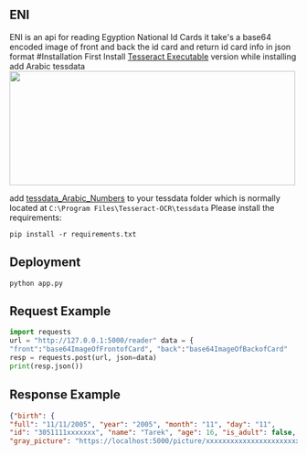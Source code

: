 ## ENI
ENI is an api for reading Egyption National Id Cards 
it take's a base64 encoded image of front and back the id card
and return id card info in json format 
#Installation
First Install [Tesseract Executable]((https://github.com/UB-Mannheim/tesseract/wiki)) version 
while installing add Arabic tessdata 
<img src="https://user-images.githubusercontent.com/74266531/169664042-8fb1a519-3564-4852-a0e0-f840f58d219b.png" width="500" height="200" />

add [tessdata_Arabic_Numbers](https://github.com/ahmed-tea/tessdata_Arabic_Numbers/) to your tessdata folder which is normally located at ``C:\Program Files\Tesseract-OCR\tessdata``
Please install the requirements:
```
pip install -r requirements.txt
```
## Deployment
```
python app.py
```
## Request Example 
```python
import requests
url = "http://127.0.0.1:5000/reader" data = {
"front":"base64ImageOfFrontofCard", "back":"base64ImageOfBackofCard"
resp = requests.post(url, json=data)
print(resp.json())
```
## Response Example
```json
{"birth": {
"full": "11/11/2005", "year": "2005", "month": "11", "day": "11",
"id": "3051111xxxxxxx", "name": "Tarek", "age": 16, "is_adult": false, "gender": "Male", "religion": "Muslim", "job": "Student", "province" : "cairo", "picture": "http://127.0.0.1:5000/picrute/xxxxxxxxxxxxxxxxxxxxxxx",
"gray_picture": "https://localhost:5000/picture/xxxxxxxxxxxxxxxxxxxxxxx/gray"}}
```
    



